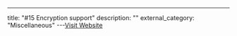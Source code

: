 ---
title: "#15 Encryption support"
description: ""
external_category: "Miscellaneous"
---[Visit Website](https://github.com/WangYihang/Platypus/issues/15)


